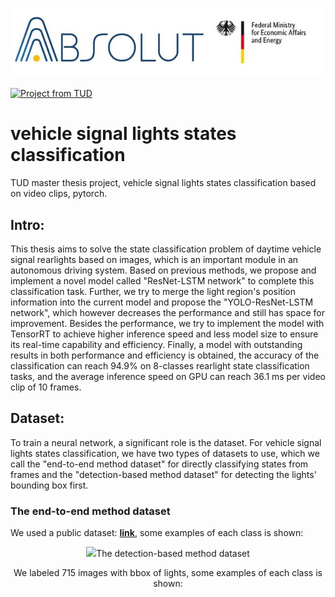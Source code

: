 [![Project from BMW](https://github.com/chrisHuxi/Trajectory_Predictor/blob/master/readme_images/Absolut.jpeg)](https://absolut-projekt.de/)

[![Project from TUD](https://img.shields.io/badge/TU%20dresden-Computer%20Science-blue)](https://tu-dresden.de/ing/informatik)


# vehicle signal lights states classification
TUD master thesis project, vehicle signal lights states classification based on video clips, pytorch.

## Intro:
This thesis aims to solve the state classification problem of daytime vehicle signal rearlights based on images, which is an important module in an autonomous driving system. Based on previous methods, we propose and implement a novel model called "ResNet-LSTM network" to complete this classification task. Further, we try to merge the light region's position information into the current model and propose the "YOLO-ResNet-LSTM network",  which however decreases the performance and still has space for improvement. Besides the performance, we try to implement the model with TensorRT to achieve higher inference speed and less model size to ensure its real-time capability and efficiency. Finally, a model with outstanding results in both performance and efficiency is obtained, the accuracy of the classification can reach 94.9\% on 8-classes rearlight state classification tasks, and the average inference speed on GPU can reach 36.1 ms per video clip of 10 frames.

## Dataset:
To train a neural network, a significant role is the dataset. For vehicle signal lights states classification, we have two types of datasets to use, which we call the "end-to-end method dataset" for directly classifying states from frames and the "detection-based method dataset" for detecting the lights' bounding box first.

### The end-to-end method dataset
We used a public dataset: [**link**](), some examples of each class is shown:

<div align=center> <img src="https://github.com/chrisHuxi/vehicle-signal-lights-states-classification/blob/master/readme/evluation/dataset.png> </div>

### The detection-based method dataset
We labeled 715 images with bbox of lights, some examples of each class is shown:


<div align=center> <img src="https://github.com/chrisHuxi/vehicle-signal-lights-states-classification/blob/master/readme/evluation/dataset_detection.png> </div>
